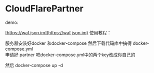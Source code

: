 # CloudFlarePartner

demo:

[https://waf.json.im](https://waf.json.im)
使用教程：

服务器安装好docker 和docker-compose
然后下载代码库中搞得 docker-compose.yml  
申请好 partner 吧docker-compose.yml中的两个key改成你自己的

然后 docker-compose  up -d

